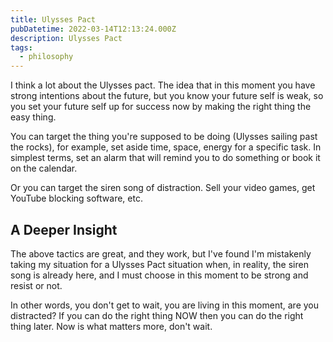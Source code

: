 ```yaml
---
title: Ulysses Pact
pubDatetime: 2022-03-14T12:13:24.000Z
description: Ulysses Pact
tags:
  - philosophy
---
```


I think a lot about the Ulysses pact. The idea that in this moment you have
strong intentions about the future, but you know your future self is weak, so
you set your future self up for success now by making the right thing the easy
thing.

You can target the thing you're supposed to be doing (Ulysses sailing past the
rocks), for example, set aside time, space, energy for a specific task. In
simplest terms, set an alarm that will remind you to do something or book it on
the calendar.

Or you can target the siren song of distraction. Sell your video games, get
YouTube blocking software, etc.

## A Deeper Insight

The above tactics are great, and they work, but I've found I'm mistakenly taking
my situation for a Ulysses Pact situation when, in reality, the siren song is
already here, and I must choose in this moment to be strong and resist or not.

In other words, you don't get to wait, you are living in this moment, are you
distracted? If you can do the right thing NOW then you can do the right thing
later. Now is what matters more, don't wait.
